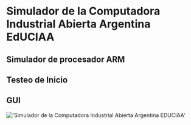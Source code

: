 # Simulador de la Computadora Industrial Abierta Argentina EdUCIAA
## Simulador de procesador ARM 
## Testeo de Inicio
## GUI

!['Simulador de la Computadora Industrial Abierta Argentina EDUCIAA'](/EdUCIA/00_portada-cc.svg)



